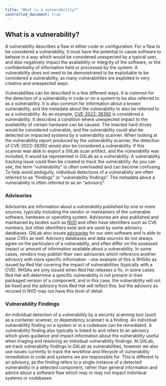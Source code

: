 ```yaml
---
title: "What is a vulnerability?"
controlled_document: true
---
```


## What is a vulnerability?

A vulnerability describes a flaw in either code or configuration. For a flaw to be considered a vulnerability, it must have the potential to cause software to behave in a way which would be considered unexpected by a typical user, and also negatively impact the availability or integrity of the software, or the confidentiality of information held or processed by the system. A vulnerability does not need to be demonstrated to be exploitable to be considered a vulnerability, as many vulnerabilities are exploited in very creative and unexpected ways.

Vulnerabilities can be described in a few different ways. It is common for the detection of a vulnerability in code or on a system to be also referred to as a vulnerability. It is also common for information about a known vulnerability, and the metadata about the vulnerability to also be referred to as a vulnerability. As an example, [CVE-2022-38392](https://cve.mitre.org/cgi-bin/cvename.cgi?name=CVE-2022-38392) is considered a vulnerability. It describes a condition where unexpected impact to the availability of certain hardware can be caused. The imacted hard drives would be considered vulnerable, and the vulnerability could also be detected on impacted systems by a vulnerability scanner. When looking at the vulnerability report produced by the vulnerability scanner, the detection of CVE-2022-38392 would also be considered a vulnerability. If this scanner was able to export a GitLab scan artifact, and the vulnerability was included, it would be represented in GitLab as a vulnerability. A vulnerability tracking issue could then be created to track the vulnerability. As you can see, the term "vulnerability" is often overloaded and can become confusing. To help avoid ambiguity, individual detections of a vulnerability are often referred to as "findings" or "vulnerability findings". The metadata about a vulnerability is often referred to as an "advisory".

### Advisories

Advisories are information about a vulnerability published by one or more sources, typically including the vendor or maintainers of the vulnerable software, hardware or operating system. Advisories are also published and maintained by bodies such as [NVD](https://nvd.nist.gov) and often have identifiers such as CVE numbers, but other identifiers exist and are used by some advisory databases. GitLab also issues [advisories](https://advisories.gitlab.com/) for our own software and is able to issue CVEs as well. Advisory databases and data sources do not always agree on the particulars of a vulnerability, and often differ on the assessed impact or amount of information available about a vulnerability. In some cases, vendors may publish their own advisories which reference another advisory with more specific information - one example of this is RHSAs as issued by Red Hat covering the impact of vulnerabilities (typically with a CVE). RHSAs are only issued when Red Hat releases a fix, in some cases Red Hat will determine a specific vulnerability is not present in their packaged version of a component, and in this case, the vulnerability will not be fixed and the advisory from Red Hat will reflect this, but the advisory as recored in NVD may not have this level of detail.

### Vulnerability Findings

An individual detection of a vulnerability by a security scanning tool (such as a container scanner, or dependency scanner) is a finding. An individual vulnerability finding on a system or in a codebase can be remediated. A vulnerability finding also typically is linked to and refers to an advisory which gives guidance and impact information about the vulnerability useful when triaging and resolving an indvidual vulnerability findings. At GitLab, we track vulnerability findings in GitLab as vulnerabilities, however we also use issues currently to track the workflow and lifecycle of vulnerability remediation in code and systems we are responsible for. This is different to an advisory, as the finding refers to a single instance of a detected vulnerability in a detected component, rather than general information and advice about a software flaw which may or may not impact individual systems or codebases.
